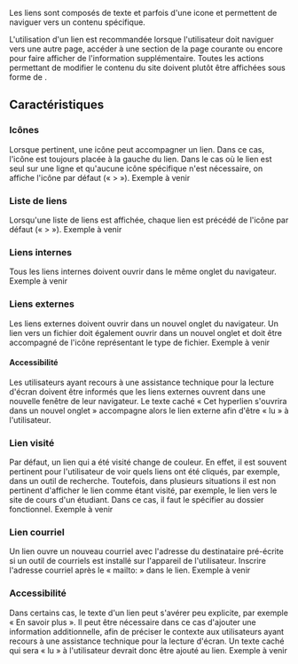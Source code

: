 Les liens sont composés de texte et parfois d'une icone et permettent de naviguer vers un contenu spécifique.

<modul-do>
    <p>L'utilisation d'un lien est recommandée lorsque l'utilisateur doit naviguer vers une autre page, accéder à une section de la page courante ou encore pour faire afficher de l'information supplémentaire. Toutes les actions permettant de modifier le contenu du site doivent plutôt être affichées sous forme de <modul-go name="m-button"></modul-go>.</p>
</modul-do>

## Caractéristiques
### Icônes
Lorsque pertinent, une icône peut accompagner un lien. Dans ce cas, l'icône est toujours placée à la gauche du lien. Dans le cas où le lien est seul sur une ligne et qu'aucune icône spécifique n'est nécessaire, on affiche l'icône par défaut («&nbsp;>&nbsp;»).
<m-message class="m-u--margin-top" skin="light" state="information">Exemple à venir</m-message>

### Liste de liens
Lorsqu'une liste de liens est affichée, chaque lien est précédé de l'icône par défaut («&nbsp;>&nbsp;»).
<m-message class="m-u--margin-top" skin="light" state="information">Exemple à venir</m-message>

### Liens internes
Tous les liens internes doivent ouvrir dans le même onglet du navigateur.
<m-message class="m-u--margin-top" skin="light" state="information">Exemple à venir</m-message>

### Liens externes
Les liens externes doivent ouvrir dans un nouvel onglet du navigateur. Un lien vers un fichier doit également ouvrir dans un nouvel onglet et doit être accompagné de l'icône représentant le type de fichier.
<m-message class="m-u--margin-top" skin="light" state="information">Exemple à venir</m-message>

#### Accessibilité
Les utilisateurs ayant recours à une assistance technique pour la lecture d'écran doivent être informés que les liens externes ouvrent dans une nouvelle fenêtre de leur navigateur. Le texte caché «&nbsp;Cet hyperlien s'ouvrira dans un nouvel onglet&nbsp;» accompagne alors le lien externe afin d'être «&nbsp;lu&nbsp;» à l'utilisateur.

### Lien visité
Par défaut, un lien qui a été visité change de couleur. En effet, il est souvent pertinent pour l'utilisateur de voir quels liens ont été cliqués, par exemple, dans un outil de recherche. Toutefois, dans plusieurs situations il est non pertinent d'afficher le lien comme étant visité, par exemple, le lien vers le site de cours d'un étudiant. Dans ce cas, il faut le spécifier au dossier fonctionnel.
<m-message class="m-u--margin-top" skin="light" state="information">Exemple à venir</m-message>

### Lien courriel
Un lien ouvre un nouveau courriel avec l'adresse du destinataire pré-écrite si un outil de courriels est installé sur l'appareil de l'utilisateur. Inscrire l'adresse courriel après le «&nbsp;mailto:&nbsp;» dans le lien.
<m-message class="m-u--margin-top" skin="light" state="information">Exemple à venir</m-message>

### Accessibilité
Dans certains cas, le texte d'un lien peut s'avérer peu explicite, par exemple « En savoir plus ». Il peut être nécessaire dans ce cas d'ajouter une information additionnelle, afin de préciser le contexte aux utilisateurs ayant recours à une assistance technique pour la lecture d'écran. Un texte caché qui sera «&nbsp;lu&nbsp;» à l'utilisateur devrait donc être ajouté au lien.
<m-message class="m-u--margin-top" skin="light" state="information">Exemple à venir</m-message>